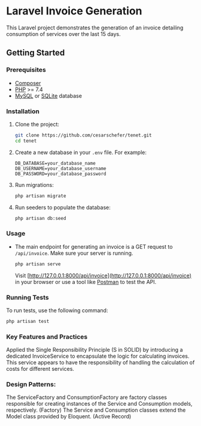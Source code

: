 # Laravel Invoice Generation

This Laravel project demonstrates the generation of an invoice detailing consumption of services over the last 15 days.

## Getting Started

### Prerequisites

- [Composer](https://getcomposer.org/)
- [PHP](https://www.php.net/) >= 7.4
- [MySQL](https://www.mysql.com/) or [SQLite](https://www.sqlite.org/) database

### Installation

1. Clone the project:

    ```bash
    git clone https://github.com/cesarschefer/tenet.git
    cd tenet
    ```

2. Create a new database in your `.env` file. For example:

    ```env
    DB_DATABASE=your_database_name
    DB_USERNAME=your_database_username
    DB_PASSWORD=your_database_password
    ```

3. Run migrations:

    ```bash
    php artisan migrate
    ```

4. Run seeders to populate the database:

    ```bash
    php artisan db:seed
    ```

### Usage

- The main endpoint for generating an invoice is a GET request to `/api/invoice`. Make sure your server is running.

    ```bash
    php artisan serve
    ```

    Visit [http://127.0.0.1:8000/api/invoice](http://127.0.0.1:8000/api/invoice) in your browser or use a tool like [Postman](https://www.postman.com/) to test the API.

### Running Tests

To run tests, use the following command:

```bash
php artisan test
```

### Key Features and Practices

Applied the Single Responsibility Principle (S in SOLID) by introducing a dedicated InvoiceService to encapsulate the logic for calculating invoices. This service appears to have the responsibility of handling the calculation of costs for different services.

### Design Patterns: 
The ServiceFactory and ConsumptionFactory are factory classes responsible for creating instances of the Service and Consumption models, respectively. (Factory)
The Service and Consumption classes extend the Model class provided by Eloquent. (Active Record)


